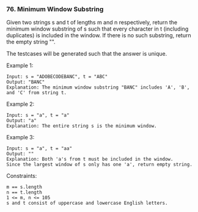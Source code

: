### 76. Minimum Window Substring

Given two strings s and t of lengths m and n respectively, return the minimum window
substring
of s such that every character in t (including duplicates) is included in the window. If there is no such substring, return the empty string "".

The testcases will be generated such that the answer is unique.

Example 1:

    Input: s = "ADOBECODEBANC", t = "ABC"
    Output: "BANC"
    Explanation: The minimum window substring "BANC" includes 'A', 'B', and 'C' from string t.

Example 2:

    Input: s = "a", t = "a"
    Output: "a"
    Explanation: The entire string s is the minimum window.

Example 3:

    Input: s = "a", t = "aa"
    Output: ""
    Explanation: Both 'a's from t must be included in the window.
    Since the largest window of s only has one 'a', return empty string.

Constraints:

    m == s.length
    n == t.length
    1 <= m, n <= 105
    s and t consist of uppercase and lowercase English letters.

